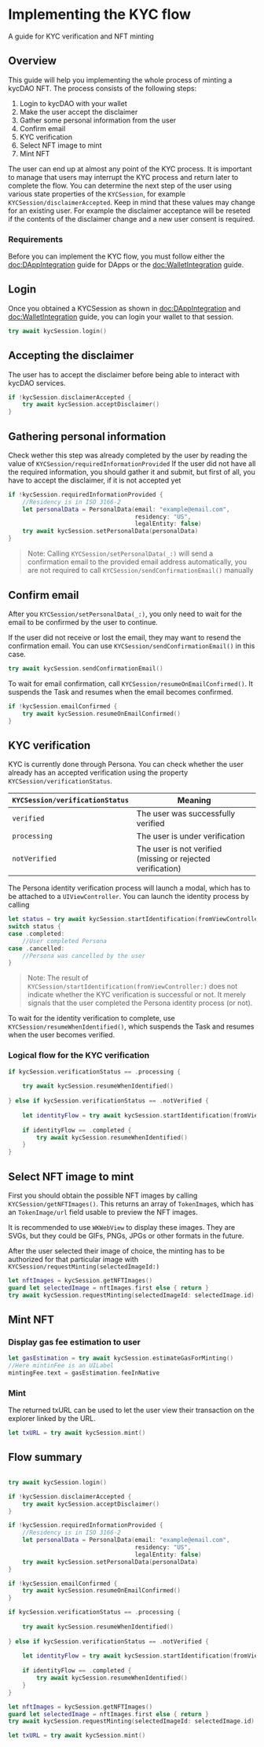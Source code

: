 # Implementing the KYC flow

A guide for KYC verification and NFT minting

## Overview

This guide will help you implementing the whole process of minting a kycDAO NFT.
The process consists of the following steps:
1. Login to kycDAO with your wallet
2. Make the user accept the disclaimer
3. Gather some personal information from the user
4. Confirm email
5. KYC verification
6. Select NFT image to mint
7. Mint NFT

The user can end up at almost any point of the KYC process. It is important to manage that users may interrupt the KYC process and return later to complete the flow. You can determine the next step of the user using various state properties of the ``KYCSession``, for example ``KYCSession/disclaimerAccepted``. Keep in mind that these values may change for an existing user. For example the disclaimer acceptance will be reseted if the contents of the disclaimer change and a new user consent is required.

### Requirements

Before you can implement the KYC flow, you must follow either the <doc:DAppIntegration> guide for DApps or the <doc:WalletIntegration> guide.

## Login

Once you obtained a KYCSession as shown in <doc:DAppIntegration> and <doc:WalletIntegration> guide, you can login your wallet to that session.

```swift
try await kycSession.login()
```

## Accepting the disclaimer

The user has to accept the disclaimer before being able to interact with kycDAO services.

```swift
if !kycSession.disclaimerAccepted {
    try await kycSession.acceptDisclaimer()
}
```

## Gathering personal information

Check wether this step was already completed by the user by reading the value of ``KYCSession/requiredInformationProvided``
If the user did not have all the required information, you should gather it and submit, but first of all, you have to accept the disclaimer, if it is not accepted yet

```swift
if !kycSession.requiredInformationProvided {
    //Residency is in ISO 3166-2
    let personalData = PersonalData(email: "example@email.com",
                                    residency: "US",
                                    legalEntity: false)
    try await kycSession.setPersonalData(personalData)
}
```

> Note: Calling ``KYCSession/setPersonalData(_:)`` will send a confirmation email to the provided email address automatically, you are not required to call ``KYCSession/sendConfirmationEmail()`` manually

## Confirm email

After you ``KYCSession/setPersonalData(_:)``, you only need to wait for the email to be confirmed by the user to continue. 

If the user did not receive or lost the email, they may want to resend the confirmation email. You can use ``KYCSession/sendConfirmationEmail()`` in this case.

```swift
try await kycSession.sendConfirmationEmail()
```

To wait for email confirmation, call ``KYCSession/resumeOnEmailConfirmed()``. It suspends the Task and resumes when the email becomes confirmed.

```swift
if !kycSession.emailConfirmed {
    try await kycSession.resumeOnEmailConfirmed()
}
```

## KYC verification

KYC is currently done through Persona. You can check whether the user already has an accepted verification using the property ``KYCSession/verificationStatus``.

``KYCSession/verificationStatus`` | Meaning
--- | ---
`verified` | The user was successfully verified
`processing` | The user is under verification
`notVerified` | The user is not verified (missing or rejected verification)

The Persona identity verification process will launch a modal, which has to be attached to a `UIViewController`. You can launch the identity process by calling

```swift
let status = try await kycSession.startIdentification(fromViewController: self)
switch status {
case .completed:
    //User completed Persona
case .cancelled:
    //Persona was cancelled by the user
}
```

> Note: The result of ``KYCSession/startIdentification(fromViewController:)`` does not indicate whether the KYC verification is successful or not. It merely signals that the user completed the Persona identity process (or not). 

To wait for the identity verification to complete, use ``KYCSession/resumeWhenIdentified()``, which suspends the Task and resumes when the user becomes verified.

### Logical flow for the KYC verification

```swift
if kycSession.verificationStatus == .processing {
    
    try await kycSession.resumeWhenIdentified()
    
} else if kycSession.verificationStatus == .notVerified {
    
    let identityFlow = try await kycSession.startIdentification(fromViewController: self)
    
    if identityFlow == .completed {
        try await kycSession.resumeWhenIdentified()
    }
}
```

## Select NFT image to mint

First you should obtain the possible NFT images by calling ``KYCSession/getNFTImages()``. This returns an array of ``TokenImage``s, which has an ``TokenImage/url`` field usable to preview the NFT images. 

It is recommended to use `WKWebView` to display these images. They are SVGs, but they could be GIFs, PNGs, JPGs or other formats in the future.

After the user selected their image of choice, the minting has to be authorized for that particular image with ``KYCSession/requestMinting(selectedImageId:)``

```swift
let nftImages = kycSession.getNFTImages()
guard let selectedImage = nftImages.first else { return }
try await kycSession.requestMinting(selectedImageId: selectedImage.id)
```

## Mint NFT

### Display gas fee estimation to user

```swift
let gasEstimation = try await kycSession.estimateGasForMinting()
//Here mintinFee is an UILabel
mintingFee.text = gasEstimation.feeInNative
```
### Mint

The returned txURL can be used to let the user view their transaction on the explorer linked by the URL.

```swift
let txURL = try await kycSession.mint()
```

## Flow summary

```swift

try await kycSession.login()

if !kycSession.disclaimerAccepted {
    try await kycSession.acceptDisclaimer()
}

if !kycSession.requiredInformationProvided {
    //Residency is in ISO 3166-2
    let personalData = PersonalData(email: "example@email.com",
                                    residency: "US",
                                    legalEntity: false)
    try await kycSession.setPersonalData(personalData)
}

if !kycSession.emailConfirmed {
    try await kycSession.resumeOnEmailConfirmed()
}

if kycSession.verificationStatus == .processing {
    
    try await kycSession.resumeWhenIdentified()
    
} else if kycSession.verificationStatus == .notVerified {
    
    let identityFlow = try await kycSession.startIdentification(fromViewController: self)
    
    if identityFlow == .completed {
        try await kycSession.resumeWhenIdentified()
    }
}

let nftImages = kycSession.getNFTImages()
guard let selectedImage = nftImages.first else { return }
try await kycSession.requestMinting(selectedImageId: selectedImage.id)

let txURL = try await kycSession.mint()

```
